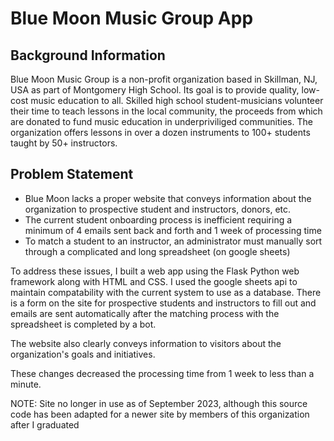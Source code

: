 # Blue Moon Music Group App
## Background Information
Blue Moon Music Group is a non-profit organization based in Skillman, NJ, USA as part of Montgomery High School. Its goal is to provide quality, low-cost music education to all. Skilled high school student-musicians volunteer their time to teach lessons in the local community, the proceeds from which are donated to fund music education in underpriviliged communities. The organization offers lessons in over a dozen instruments to 100+ students taught by 50+ instructors. 

## Problem Statement
- Blue Moon lacks a proper website that conveys information about the organization to prospective student and instructors, donors, etc.
- The current student onboarding process is inefficient requiring a minimum of 4 emails sent back and forth and 1 week of processing time
- To match a student to an instructor, an administrator must manually sort through a complicated and long spreadsheet (on google sheets)

To address these issues, I built a web app using the Flask Python web framework along with HTML and CSS. I used the google sheets api to maintain compatability with the current system to use as a database. There is a form on the site for prospective students and instructors to fill out and emails are sent automatically after the matching process with the spreadsheet is completed by a bot.

The website also clearly conveys information to visitors about the organization's goals and initiatives.

These changes decreased the processing time from 1 week to less than a minute.

NOTE: Site no longer in use as of September 2023, although this source code has been adapted for a newer site by members of this organization after I graduated
